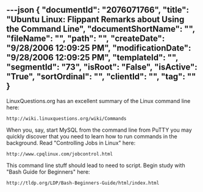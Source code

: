 ---json
{
  "documentId": "2076071766",
  "title": "Ubuntu Linux: Flippant Remarks about Using the Command Line",
  "documentShortName": "",
  "fileName": "",
  "path": "",
  "createDate": "9/28/2006 12:09:25 PM",
  "modificationDate": "9/28/2006 12:09:25 PM",
  "templateId": "",
  "segmentId": "73",
  "isRoot": "False",
  "isActive": "True",
  "sortOrdinal": "",
  "clientId": "",
  "tag": ""
}
---

LinuxQuestions.org has an excellent summary of the Linux command line here:

    http://wiki.linuxquestions.org/wiki/Commands

When you, say, start MySQL from the command line from PuTTY you may quickly discover that you need to learn how to run commands in the background. Read &quot;Controlling Jobs in Linux&quot; here:


    http://www.cpqlinux.com/jobcontrol.html

This command line stuff should lead to need to script. Begin study with &quot;Bash Guide for Beginners&quot; here:

    http://tldp.org/LDP/Bash-Beginners-Guide/html/index.html
